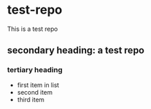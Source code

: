 test-repo
=========

This is a test repo

## secondary heading: a test repo
### tertiary heading

* first item in list
* second item
* third item
